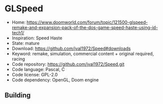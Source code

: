 # GLSpeed

- Home: https://www.doomworld.com/forum/topic/121500-glspeed-remake-and-expansion-pack-of-the-dos-game-speed-haste-using-id-tech1/
- Inspiration: Speed Haste
- State: mature
- Download: https://github.com/jval1972/Speed#downloads
- Keyword: remake, simulation, commercial content + original required, racing
- Code repository: https://github.com/jval1972/Speed.git
- Code language: Pascal, C
- Code license: GPL-2.0
- Code dependency: OpenGL, Doom engine

## Building
